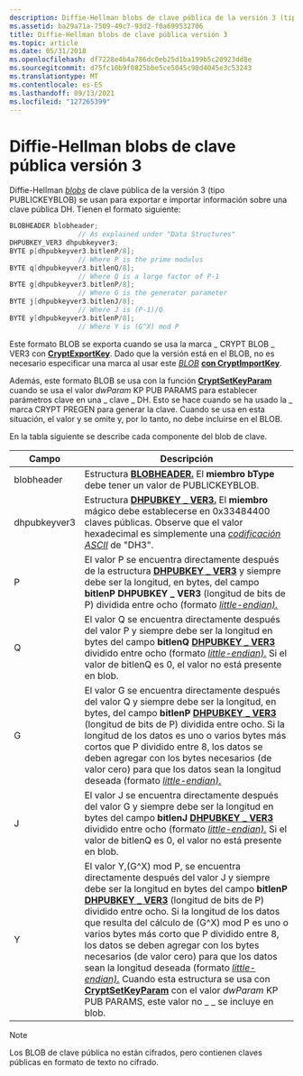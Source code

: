 ```yaml
---
description: Diffie-Hellman blobs de clave pública de la versión 3 (tipo PUBLICKEYBLOB) se usan para exportar e importar información sobre una clave pública DH.
ms.assetid: ba29a71a-7509-49c7-93d2-f0a699532706
title: Diffie-Hellman blobs de clave pública versión 3
ms.topic: article
ms.date: 05/31/2018
ms.openlocfilehash: df7228e4b4a786dc0eb25d1ba199b5c20923dd8e
ms.sourcegitcommit: d75fc10b9f0825bbe5ce5045c90d4045e3c53243
ms.translationtype: MT
ms.contentlocale: es-ES
ms.lasthandoff: 09/13/2021
ms.locfileid: "127265399"
---
```

# <a name="diffie-hellman-version-3-public-key-blobs"></a>Diffie-Hellman blobs de clave pública versión 3

Diffie-Hellman [*blobs*](../secgloss/p-gly.md) de clave pública de la versión 3 (tipo PUBLICKEYBLOB) se usan para exportar e importar información sobre una clave pública DH. Tienen el formato siguiente:


```C++
BLOBHEADER blobheader; 
                 // As explained under "Data Structures"
DHPUBKEY_VER3 dhpubkeyver3;
BYTE p[dhpubkeyver3.bitlenP/8]; 
                 // Where P is the prime modulus
BYTE q[dhpubkeyver3.bitlenQ/8]; 
                 // Where Q is a large factor of P-1
BYTE g[dhpubkeyver3.bitlenP/8]; 
                 // Where G is the generator parameter
BYTE j[dhpubkeyver3.bitlenJ/8]; 
                 // Where J is (P-1)/Q
BYTE y[dhpubkeyver3.bitlenP/8]; 
                 // Where Y is (G^X) mod P
```



Este formato BLOB se exporta cuando se usa la marca \_ CRYPT BLOB \_ VER3 con [**CryptExportKey**](/windows/desktop/api/Wincrypt/nf-wincrypt-cryptexportkey). Dado que la versión está en el BLOB, no es necesario especificar una marca al usar este [*BLOB*](../secgloss/b-gly.md) [**con CryptImportKey**](/windows/desktop/api/Wincrypt/nf-wincrypt-cryptimportkey).

Además, este formato BLOB se usa con la función [**CryptSetKeyParam**](/windows/desktop/api/Wincrypt/nf-wincrypt-cryptsetkeyparam) cuando se usa el valor *dwParam* KP PUB PARAMS para establecer parámetros clave en una \_ clave \_ DH. Esto se hace cuando se ha usado la \_ marca CRYPT PREGEN para generar la clave. Cuando se usa en esta situación, el valor y se omite y, por lo tanto, no debe incluirse en el BLOB.

En la tabla siguiente se describe cada componente del blob de clave.



| Campo        | Descripción                                                                                                                                                                                                                                                                                                                                                                                                                                                                                                                                                                                                                                                                                                         |
|--------------|---------------------------------------------------------------------------------------------------------------------------------------------------------------------------------------------------------------------------------------------------------------------------------------------------------------------------------------------------------------------------------------------------------------------------------------------------------------------------------------------------------------------------------------------------------------------------------------------------------------------------------------------------------------------------------------------------------------------|
| blobheader   | Estructura [**BLOBHEADER.**](/windows/desktop/api/Wincrypt/ns-wincrypt-publickeystruc) El **miembro bType** debe tener un valor de PUBLICKEYBLOB.                                                                                                                                                                                                                                                                                                                                                                                                                                                                                                                                                                                                          |
| dhpubkeyver3 | Estructura [**DHPUBKEY \_ VER3.**](/windows/win32/api/wincrypt/ns-wincrypt-dhpubkey_ver3) El **miembro** mágico debe establecerse en 0x33484400 claves públicas. Observe que el valor hexadecimal es simplemente una [*codificación ASCII*](../secgloss/a-gly.md) de "DH3".                                                                                                                                                                                                                                                                                                                                                                                                                                                            |
| P            | El valor P se encuentra directamente después de la estructura [**DHPUBKEY \_ VER3**](/windows/win32/api/wincrypt/ns-wincrypt-dhpubkey_ver3) y siempre debe ser la longitud, en bytes, del campo **bitlenP** **DHPUBKEY \_ VER3** (longitud de bits de P) dividida entre ocho (formato [*little-endian).*](../secgloss/l-gly.md)                                                                                                                                                                                                                                                                                                                                                                                           |
| Q            | El valor Q se encuentra directamente después del valor P y siempre debe ser la longitud en bytes del campo **bitlenQ** [**DHPUBKEY \_ VER3**](/windows/win32/api/wincrypt/ns-wincrypt-dhpubkey_ver3) dividido entre ocho (formato [*little-endian).*](../secgloss/l-gly.md) Si el valor de bitlenQ es 0, el valor no está presente en blob.                                                                                                                                                                                                                                                                                                                                                                 |
| G            | El valor G se encuentra directamente después del valor Q y siempre debe ser la longitud, en bytes, del campo **bitlenP** [**DHPUBKEY \_ VER3**](/windows/win32/api/wincrypt/ns-wincrypt-dhpubkey_ver3) (longitud de bits de P) dividida entre ocho. Si la longitud de los datos es uno o varios bytes más cortos que P dividido entre 8, los datos se deben agregar con los bytes necesarios (de valor cero) para que los datos sean la longitud deseada (formato [*little-endian).*](../secgloss/l-gly.md)                                                                                                                                                                                                                              |
| J            | El valor J se encuentra directamente después del valor G y siempre debe ser la longitud en bytes del campo **bitlenJ** [**DHPUBKEY \_ VER3**](/windows/win32/api/wincrypt/ns-wincrypt-dhpubkey_ver3) dividido entre ocho (formato [*little-endian).*](../secgloss/l-gly.md) Si el valor de bitlenQ es 0, el valor no está presente en blob.                                                                                                                                                                                                                                                                                                                                                                 |
| Y            | El valor Y,(G^X) mod P, se encuentra directamente después del valor J y siempre debe ser la longitud en bytes del campo **bitlenP** [**DHPUBKEY \_ VER3**](/windows/win32/api/wincrypt/ns-wincrypt-dhpubkey_ver3) (longitud de bits de P) dividido entre ocho. Si la longitud de los datos que resulta del cálculo de (G^X) mod P es uno o varios bytes más corto que P dividido entre 8, los datos se deben agregar con los bytes necesarios (de valor cero) para que los datos sean la longitud deseada (formato [*little-endian).*](../secgloss/l-gly.md) Cuando esta estructura se usa con [**CryptSetKeyParam**](/windows/desktop/api/Wincrypt/nf-wincrypt-cryptsetkeyparam) con el valor *dwParam* KP PUB PARAMS, este valor no \_ \_ se incluye en blob. |



 

> [!Note]  
> Los BLOB de clave pública no están cifrados, pero contienen claves públicas en formato de texto no cifrado.

 

 

 
